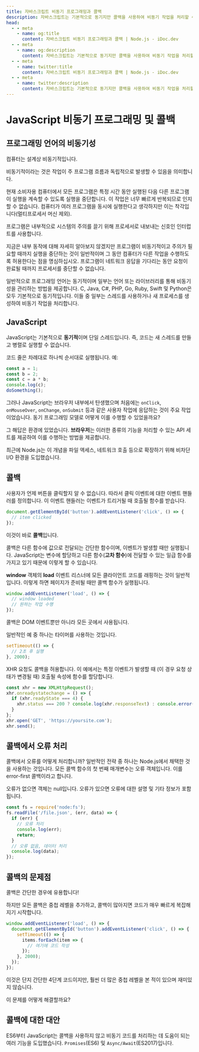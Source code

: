 ```yaml
---
title: 자바스크립트 비동기 프로그래밍과 콜백
description: 자바스크립트는 기본적으로 동기지만 콜백을 사용하여 비동기 작업을 처리할 수 있습니다. 콜백은 다른 함수에 인수로 전달되어 특정 이벤트가 발생했을 때 실행되는 함수입니다.
head:
  - - meta
    - name: og:title
      content: 자바스크립트 비동기 프로그래밍과 콜백 | Node.js - iDoc.dev
  - - meta
    - name: og:description
      content: 자바스크립트는 기본적으로 동기지만 콜백을 사용하여 비동기 작업을 처리할 수 있습니다. 콜백은 다른 함수에 인수로 전달되어 특정 이벤트가 발생했을 때 실행되는 함수입니다.
  - - meta
    - name: twitter:title
      content: 자바스크립트 비동기 프로그래밍과 콜백 | Node.js - iDoc.dev
  - - meta
    - name: twitter:description
      content: 자바스크립트는 기본적으로 동기지만 콜백을 사용하여 비동기 작업을 처리할 수 있습니다. 콜백은 다른 함수에 인수로 전달되어 특정 이벤트가 발생했을 때 실행되는 함수입니다.
---
```



# JavaScript 비동기 프로그래밍 및 콜백

## 프로그래밍 언어의 비동기성
컴퓨터는 설계상 비동기적입니다.

비동기적이라는 것은 작업이 주 프로그램 흐름과 독립적으로 발생할 수 있음을 의미합니다.

현재 소비자용 컴퓨터에서 모든 프로그램은 특정 시간 동안 실행된 다음 다른 프로그램이 실행을 계속할 수 있도록 실행을 중단합니다. 이 작업은 너무 빠르게 반복되므로 인지할 수 없습니다. 컴퓨터가 여러 프로그램을 동시에 실행한다고 생각하지만 이는 착각입니다(멀티프로세서 머신 제외).

프로그램은 내부적으로 시스템의 주의를 끌기 위해 프로세서로 내보내는 신호인 인터럽트를 사용합니다.

지금은 내부 동작에 대해 자세히 알아보지 않겠지만 프로그램이 비동기적이고 주의가 필요할 때까지 실행을 중단하는 것이 일반적이며 그 동안 컴퓨터가 다른 작업을 수행하도록 허용한다는 점을 명심하십시오. 프로그램이 네트워크 응답을 기다리는 동안 요청이 완료될 때까지 프로세서를 중단할 수 없습니다.

일반적으로 프로그래밍 언어는 동기적이며 일부는 언어 또는 라이브러리를 통해 비동기성을 관리하는 방법을 제공합니다. C, Java, C#, PHP, Go, Ruby, Swift 및 Python은 모두 기본적으로 동기적입니다. 이들 중 일부는 스레드를 사용하거나 새 프로세스를 생성하여 비동기 작업을 처리합니다.

## JavaScript
JavaScript는 기본적으로 **동기적**이며 단일 스레드입니다. 즉, 코드는 새 스레드를 만들고 병렬로 실행할 수 없습니다.

코드 줄은 차례대로 하나씩 순서대로 실행됩니다. 예:

```js
const a = 1;
const b = 2;
const c = a * b;
console.log(c);
doSomething();
```

그러나 JavaScript는 브라우저 내부에서 탄생했으며 처음에는 `onClick`, `onMouseOver`, `onChange`, `onSubmit` 등과 같은 사용자 작업에 응답하는 것이 주요 작업이었습니다. 동기 프로그래밍 모델로 어떻게 이를 수행할 수 있었을까요?

그 해답은 환경에 있었습니다. **브라우저**는 이러한 종류의 기능을 처리할 수 있는 API 세트를 제공하여 이를 수행하는 방법을 제공합니다.

최근에 Node.js는 이 개념을 파일 액세스, 네트워크 호출 등으로 확장하기 위해 비차단 I/O 환경을 도입했습니다.


## 콜백
사용자가 언제 버튼을 클릭할지 알 수 없습니다. 따라서 클릭 이벤트에 대한 이벤트 핸들러를 정의합니다. 이 이벤트 핸들러는 이벤트가 트리거될 때 호출될 함수를 받습니다.

```js
document.getElementById('button').addEventListener('click', () => {
  // item clicked
});
```

이것이 바로 **콜백**입니다.

콜백은 다른 함수에 값으로 전달되는 간단한 함수이며, 이벤트가 발생할 때만 실행됩니다. JavaScript는 변수에 할당하고 다른 함수(**고차 함수**)에 전달할 수 있는 일급 함수를 가지고 있기 때문에 이렇게 할 수 있습니다.

**window** 객체의 **load** 이벤트 리스너에 모든 클라이언트 코드를 래핑하는 것이 일반적입니다. 이렇게 하면 페이지가 준비될 때만 콜백 함수가 실행됩니다.

```js
window.addEventListener('load', () => {
  // window loaded
  // 원하는 작업 수행
});
```

콜백은 DOM 이벤트뿐만 아니라 모든 곳에서 사용됩니다.

일반적인 예 중 하나는 타이머를 사용하는 것입니다.

```js
setTimeout(() => {
  // 2초 후 실행
}, 2000);
```

XHR 요청도 콜백을 허용합니다. 이 예에서는 특정 이벤트가 발생할 때 (이 경우 요청 상태가 변경될 때) 호출될 속성에 함수를 할당합니다.

```js
const xhr = new XMLHttpRequest();
xhr.onreadystatechange = () => {
  if (xhr.readyState === 4) {
    xhr.status === 200 ? console.log(xhr.responseText) : console.error('error');
  }
};
xhr.open('GET', 'https://yoursite.com');
xhr.send();
```

## 콜백에서 오류 처리
콜백에서 오류를 어떻게 처리합니까? 일반적인 전략 중 하나는 Node.js에서 채택한 것을 사용하는 것입니다. 모든 콜백 함수의 첫 번째 매개변수는 오류 객체입니다. 이를 error-first 콜백이라고 합니다.

오류가 없으면 객체는 null입니다. 오류가 있으면 오류에 대한 설명 및 기타 정보가 포함됩니다.

```js
const fs = require('node:fs');
fs.readFile('/file.json', (err, data) => {
  if (err) {
    // 오류 처리
    console.log(err);
    return;
  }
  // 오류 없음, 데이터 처리
  console.log(data);
});
```


## 콜백의 문제점
콜백은 간단한 경우에 유용합니다!

하지만 모든 콜백은 중첩 레벨을 추가하고, 콜백이 많아지면 코드가 매우 빠르게 복잡해지기 시작합니다.

```js
window.addEventListener('load', () => {
  document.getElementById('button').addEventListener('click', () => {
    setTimeout(() => {
      items.forEach(item => {
        // 여기에 코드 작성
      });
    }, 2000);
  });
});
```

이것은 단지 간단한 4단계 코드이지만, 훨씬 더 많은 중첩 레벨을 본 적이 있으며 재미있지 않습니다.

이 문제를 어떻게 해결할까요?

## 콜백에 대한 대안
ES6부터 JavaScript는 콜백을 사용하지 않고 비동기 코드를 처리하는 데 도움이 되는 여러 기능을 도입했습니다. `Promises`(ES6) 및 `Async/Await`(ES2017)입니다.

